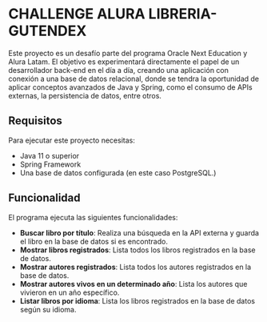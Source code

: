 # CHALLENGE ALURA LIBRERIA-GUTENDEX


Este proyecto es un desafío parte del programa Oracle Next Education y Alura Latam. El objetivo es experimentará directamente el papel de un desarrollador back-end en el día a día, creando una aplicación con conexión a una base de datos relacional, donde se tendra la oportunidad de aplicar conceptos avanzados de Java y Spring, como el consumo de APIs externas, la persistencia de datos, entre otros.

## Requisitos

Para ejecutar este proyecto necesitas:

- Java 11 o superior
- Spring Framework
- Una base de datos configurada (en este caso PostgreSQL.)


## Funcionalidad

El programa ejecuta  las siguientes funcionalidades:

- **Buscar libro por título**: Realiza una búsqueda en la API externa y guarda el libro en la base de datos si es encontrado.
- **Mostrar libros registrados**: Lista todos los libros registrados en la base de datos.
- **Mostrar autores registrados**: Lista todos los autores registrados en la base de datos.
- **Mostrar autores vivos en un determinado año**: Lista los autores que vivieron en un año específico.
- **Listar libros por idioma**: Lista los libros registrados en la base de datos según su idioma.



